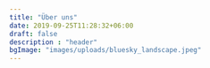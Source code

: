 ```yaml
---
title: "Über uns"
date: 2019-09-25T11:28:32+06:00
draft: false
description : "header"
bgImage: "images/uploads/bluesky_landscape.jpeg"
---
```


